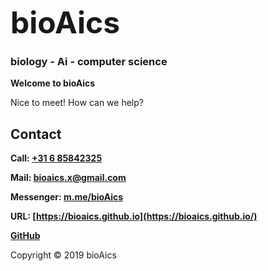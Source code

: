 <strong><font size="7">bioAics</font></strong>&nbsp;&nbsp;&nbsp;&nbsp;&nbsp;&nbsp;&nbsp;&nbsp;&nbsp;&nbsp;&nbsp;<a href="https://bioaics.github.io/menu" ><img src="https://bioaics.github.io/bioAics-menu-icon.svg" alt="" /></a>
### biology - Ai - computer science

**Welcome to bioAics**

Nice to meet! How can we help?

## Contact
**Call: <a href="tel:0031685842325">+31 6 85842325</a>**

**Mail: [bioaics.x@gmail.com](bioaics.x@gmail.com)**

**Messenger: [m.me/bioAics](https://m.me/bioAics)**

**URL: [https://bioaics.github.io](https://bioaics.github.io/)**

**[GitHub](https://github.com/bioaics)**

Copyright © 2019 bioAics

